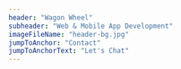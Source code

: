 ```yaml
---
header: "Wagon Wheel"
subheader: "Web & Mobile App Development"
imageFileName: "header-bg.jpg"
jumpToAnchor: "Contact"
jumpToAnchorText: "Let's Chat"
---
```

